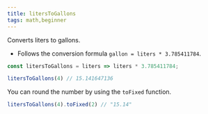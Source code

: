 ```yaml
---
title: litersToGallons
tags: math,beginner
---
```


Converts liters to gallons.

- Follows the conversion formula `gallon = liters * 3.785411784`.

```js
const litersToGallons = liters => liters * 3.785411784;
```

```js
litersToGallons(4) // 15.141647136
```

You can round the number by using the `toFixed` function.

```js
litersToGallons(4).toFixed(2) // "15.14"
```